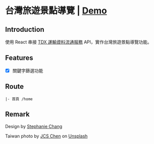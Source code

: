 # 台灣旅遊景點導覽 | [Demo](https://johnsonmao.github.io/taiwan_tourguide/#/home)

## Introduction

使用 React 串接 [TDX 運輸資料流通服務](https://tdx.transportdata.tw/) API，實作台灣旅遊景點導覽功能。

## Features

- [x] 關鍵字篩選功能

## Route

```
|- 首頁 /home
```

## Remark

Design by [Stephanie Chang](https://www.linkedin.com/in/chixuanchang/)

Taiwan photo by <a href="https://unsplash.com/@jcs_chen?utm_source=unsplash&utm_medium=referral&utm_content=creditCopyText">JCS Chen</a> on <a href="https://www.linkedin.com/in/chixuanchang/">Unsplash</a>
